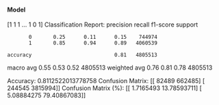 #### Model
[1 1 1 ... 1 0 1]
Classification Report:
              precision    recall  f1-score   support

           0       0.25      0.11      0.15    744974
           1       0.85      0.94      0.89   4060539

    accuracy                           0.81   4805513
   macro avg       0.55      0.53      0.52   4805513
weighted avg       0.76      0.81      0.78   4805513

Accuracy: 0.8112522013778758
Confusion Matrix:
[[  82489  662485]
 [ 244545 3815994]]
Confusion Matrix (%):
[[ 1.7165493  13.78593711]
 [ 5.08884275 79.40867083]]
